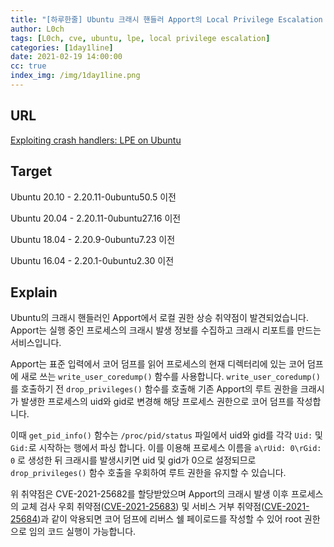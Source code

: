 ```yaml
---
title: "[하루한줄] Ubuntu 크래시 핸들러 Apport의 Local Privilege Escalation 취약점"
author: L0ch
tags: [L0ch, cve, ubuntu, lpe, local privilege escalation]
categories: [1day1line]
date: 2021-02-19 14:00:00
cc: true
index_img: /img/1day1line.png
---
```


## URL

[Exploiting crash handlers: LPE on Ubuntu](https://alephsecurity.com/2021/02/16/apport-lpe/)

## Target

Ubuntu 20.10 - 2.20.11-0ubuntu50.5 이전

Ubuntu 20.04 - 2.20.11-0ubuntu27.16 이전

Ubuntu 18.04 - 2.20.9-0ubuntu7.23 이전

Ubuntu 16.04 - 2.20.1-0ubuntu2.30 이전

## Explain
Ubuntu의 크래시 핸들러인 Apport에서 로컬 권한 상승 취약점이 발견되었습니다. Apport는 실행 중인 프로세스의 크래시 발생 정보를 수집하고 크래시 리포트를 만드는 서비스입니다.

Apport는 표준 입력에서 코어 덤프를 읽어 프로세스의 현재 디렉터리에 있는 코어 덤프에 새로 쓰는 `write_user_coredump()` 함수를 사용합니다. `write_user_coredump()` 를 호출하기 전 `drop_privileges()` 함수를 호출해 기존 Apport의 루트 권한을 크래시가 발생한 프로세스의 uid와 gid로 변경해 해당 프로세스 권한으로 코어 덤프를 작성합니다.

이때 `get_pid_info()` 함수는 `/proc/pid/status` 파일에서 uid와 gid를 각각 `Uid:` 및 `Gid:`로 시작하는 행에서 파싱 합니다. 이를 이용해 프로세스 이름을 `a\rUid: 0\rGid: 0` 로 생성한 뒤 크래시를 발생시키면 uid 및 gid가 0으로 설정되므로 `drop_privileges()` 함수 호출을 우회하여 루트 권한을 유지할 수 있습니다.

위 취약점은 CVE-2021-25682를 할당받았으며 Apport의 크래시 발생 이후 프로세스의 교체 검사 우회 취약점([CVE-2021-25683](https://alephsecurity.com/vulns/aleph-2021001)) 및 서비스 거부 취약점([CVE-2021-25684](https://alephsecurity.com/vulns/aleph-2021002))과 같이 악용되면 코어 덤프에 리버스 쉘 페이로드를 작성할 수 있어 root 권한으로 임의 코드 실행이 가능합니다.

